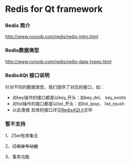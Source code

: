 # Redis for Qt framework

### Redis 简介

http://www.runoob.com/redis/redis-intro.html

### Redis数据类型

http://www.runoob.com/redis/redis-data-types.html

### Redis4Qt 接口说明

针对不同的数据类型，我们提供了对应的接口，如：

- 对key操作的接口都是以key_开头：如key_del、 key_exists
- 对list操作的接口都是以list_开头：如list_lpop、 list_rpush
- 以此类推
具体的接口详见[Redis4Qt.h](https://lasyman.github.io/Redis4Qt/doc/html/class_redis4_qt.html)文件

### 暂不支持

1、ZSet有序集合

2、~~订阅发布功能~~

3、事务功能

